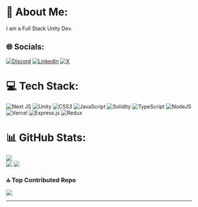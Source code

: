 # 💫 About Me:
I am a Full Stack Unity Dev.


## 🌐 Socials:
[![Discord](https://img.shields.io/badge/Discord-%237289DA.svg?logo=discord&logoColor=white)](https://discord.gg/aykansal) [![LinkedIn](https://img.shields.io/badge/LinkedIn-%230077B5.svg?logo=linkedin&logoColor=white)](https://linkedin.com/in/aykansal) [![X](https://img.shields.io/badge/X-black.svg?logo=X&logoColor=white)](https://x.com/aykansal) 

# 💻 Tech Stack:
![Next JS](https://img.shields.io/badge/Next-black?style=flat&logo=next.js&logoColor=white) ![Unity](https://img.shields.io/badge/unity-%23000000.svg?style=flat&logo=unity&logoColor=white) ![CSS3](https://img.shields.io/badge/css3-%231572B6.svg?style=flat&logo=css3&logoColor=white) ![JavaScript](https://img.shields.io/badge/javascript-%23323330.svg?style=flat&logo=javascript&logoColor=%23F7DF1E) ![Solidity](https://img.shields.io/badge/Solidity-%23363636.svg?style=flat&logo=solidity&logoColor=white) ![TypeScript](https://img.shields.io/badge/typescript-%23007ACC.svg?style=flat&logo=typescript&logoColor=white) ![NodeJS](https://img.shields.io/badge/node.js-6DA55F?style=flat&logo=node.js&logoColor=white) ![Vercel](https://img.shields.io/badge/vercel-%23000000.svg?style=flat&logo=vercel&logoColor=white) ![Express.js](https://img.shields.io/badge/express.js-%23404d59.svg?style=flat&logo=express&logoColor=%2361DAFB) ![Redux](https://img.shields.io/badge/redux-%23593d88.svg?style=flat&logo=redux&logoColor=white)
# 📊 GitHub Stats:
![](https://github-readme-stats.vercel.app/api/top-langs/?username=aykansal&theme=dracula&hide_border=false&include_all_commits=false&count_private=true&layout=compact)<br/>
![](https://github-readme-stats.vercel.app/api?username=aykansal&theme=dracula&hide_border=false&include_all_commits=false&count_private=true)
![](https://github-readme-streak-stats.herokuapp.com/?user=aykansal&theme=dracula&hide_border=false)

### 🔝 Top Contributed Repo
![](https://github-contributor-stats.vercel.app/api?username=aykansal&limit=5&theme=onedark&combine_all_yearly_contributions=true)

---
<!-- [![](https://visitcount.itsvg.in/api?id=aykansal&icon=8&color=0)](https://visitcount.itsvg.in) -->
